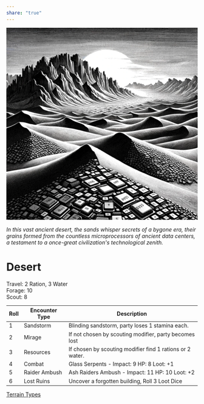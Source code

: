 ```yaml
---  
share: "true"  
---  
```

  
  
![Pasted image 20240126174400](./Pasted%20image%2020240126174400.png)  
  
*In this vast ancient desert, the sands whisper secrets of a bygone era, their grains formed from the countless microprocessors of ancient data centers, a testament to a once-great civilization's technological zenith.*  
  
# Desert  
  
Travel: 2 Ration, 3 Water  
Forage: 10  
Scout: 8  
  
| Roll | Encounter Type | Description |  
| ---- | ---- | ---- |  
| 1 | Sandstorm | Blinding sandstorm, party loses 1 stamina each. |  
| 2 | Mirage | If not chosen by scouting modifier, party becomes lost |  
| 3 | Resources | If chosen by scouting modifier find 1 rations or 2 water. |  
| 4 | Combat | Glass Serpents - Impact: 9 HP: 8 Loot: +1 |  
| 5 | Raider Ambush | Ash Raiders Ambush - Impact: 11 HP: 10 Loot: +2 |  
| 6 | Lost Ruins | Uncover a forgotten building, Roll 3 Loot Dice |  
[Terrain Types](./Terrain%20Types.html)  
